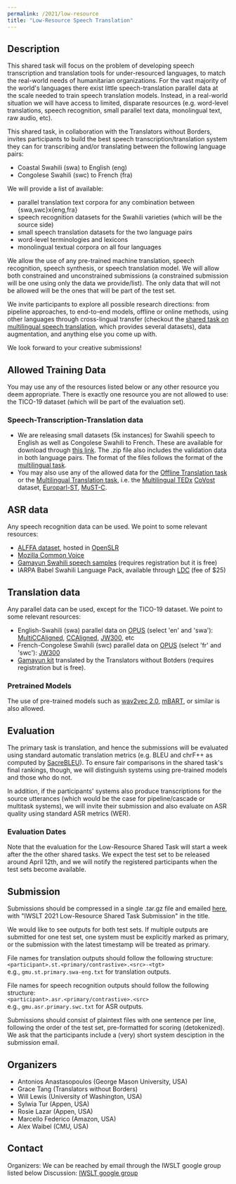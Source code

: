 ```yaml
---
permalink: /2021/low-resource
title: "Low-Resource Speech Translation"
---
```


## Description
<!-- the task, the languages, and the type of data -->

This shared task will focus on the problem of developing speech transcription and translation tools for under-resourced languages, to match the real-world needs of humanitarian organizations.
For the vast majority of the world's languages there exist little speech-translation parallel data at the scale needed to train speech translation models. Instead, in a real-world situation we will have access to limited, disparate resources (e.g. word-level translations, speech recognition, small parallel text data, monolingual text, raw audio, etc).

This shared task, in collaboration with the Translators without Borders, invites participants to build the best speech transcription/translation system they can for transcribing and/or translating between the following language pairs:

- Coastal Swahili (swa) to English (eng)
- Congolese Swahili (swc) to French (fra)

We will provide a list of available:
- parallel translation text corpora for any combination between {swa,swc}x{eng,fra}
- speech recognition datasets for the Swahili varieties (which will be the source side)
- small speech translation datasets for the two language pairs
- word-level terminologies and lexicons
- monolingual textual corpora on all four languages

We allow the use of any pre-trained machine translation, speech recognition, speech synthesis, or speech translation model. We will allow both constrained and unconstrained submissions (a constrained submission will be one using only the data we provide/list). The only data that will not be allowed will be the ones that will be part of the test set.

We invite participants to explore all possible research directions: from pipeline approaches, to end-to-end models, offline or online methods, using other languages through cross-lingual transfer (checkout the [shared task on multilingual speech translation](/2021/multilingual), which provides several datasets), data augmentation, and anything else you come up with.

We look forward to your creative submissions!  

## Allowed Training Data

You may use any of the resources listed below or any other resource you deem appropriate. There is exactly one resource you are not allowed to use: the TICO-19 dataset (which will be part of the evaluation set).

### Speech-Transcription-Translation data

* We are releasing small datasets (5k instances) for Swahili speech to English as well as Congolese Swahili to French. These are available for download through [this link](https://drive.google.com/file/d/1lhifoEY0Kzj6s11W_taKoVW_mAvzzZ04/view?usp=sharing). The .zip file also includes the validation data in both language pairs. The format of the files follows the format of the [multilingual task](/2021/multilingual).
* You may also use any of the allowed data for the [Offline Translation task](/2021/offline) or the [Multilingual Translation task](/2021/multilingual), i.e. the [Multilingual TEDx](http://openslr.org/100/) [CoVost](https://github.com/facebookresearch/covost) dataset, [Europarl-ST](https://www.mllp.upv.es/europarl-st), [MuST-C](https://ict.fbk.eu/must-c/).

## ASR data
Any speech recognition data can be used. We point to some relevant resources:
* [ALFFA dataset](http://193.48.145.249/fulltext/Gelas/Gelas_2012_SLTU.pdf), hosted in [OpenSLR](https://www.openslr.org/25/)
* [Mozilla Common Voice](https://voice.mozilla.org/en/datasets)
* [Gamayun Swahili speech samples](https://gamayun.translatorswb.org/data/) (requires registration but it is free)
* IARPA Babel Swahili Language Pack, available through [LDC](https://catalog.ldc.upenn.edu/LDC2017S05) (fee of $25)

## Translation data
Any parallel data can be used, except for the TICO-19 dataset. We point to some relevant resources:
* English-Swahili (swa) parallel data on [OPUS](https://opus.nlpl.eu/) (select 'en' and 'swa'): [MultiCCAligned](https://opus.nlpl.eu/MultiCCAligned-v1.php), [CCAligned](https://opus.nlpl.eu/CCAligned-v1.php), [JW300](https://opus.nlpl.eu/JW300-v1.php), etc
* French-Congolese Swahili (swc) parallel data on [OPUS](https://opus.nlpl.eu/) (select 'fr' and 'swc'): [JW300](https://opus.nlpl.eu/JW300-v1.php)
* [Gamayun kit](https://gamayun.translatorswb.org/data/) translated by the Translators without Botders (requires registration but is free).

### Pretrained Models
The use of pre-trained models such as [wav2vec 2.0](https://arxiv.org/abs/2006.11477), [mBART](https://arxiv.org/abs/2001.08210), or similar is also allowed.

## Evaluation

The primary task is translation, and hence the submissions will be evaluated using standard automatic translation metrics (e.g. BLEU and chrF++ as computed by [SacreBLEU](https://github.com/mjpost/sacrebleu)). To ensure fair comparisons in the shared task's final rankings, though, we will distinguish systems using pre-trained models and those who do not.

In addition, if the participants' systems also produce transcriptions for the source utterances (which would be the case for pipeline/cascade or multitask systems), we will invite their submission and also evaluate on ASR quality using standard ASR metrics (WER).


### Evaluation Dates

Note that the evaluation for the Low-Resource Shared Task will start a week after the the other shared tasks. We expect the test set to be released around April 12th, and we will notify the registered participants when the test sets become available.


## Submission

Submissions should be compressed in a single .tar.gz file and emailed [here](mailto:anastasopoulos.ant@gmail.com), with "IWSLT 2021 Low-Resource Shared Task Submission" in the title.

We would like to see outputs for both test sets. If multiple outputs are submitted for one test set, one system must be explicitly marked as primary, or the submission with the latest timestamp will be treated as primary. 

File names for translation outputs should follow the following structure:  <br>
```<participant>.st.<primary/contrastive>.<src>-<tgt>``` <br>
e.g.,
```gmu.st.primary.swa-eng.txt``` for translation outputs.

File names for speech recognition outputs should follow the following structure:  <br>
```<participant>.asr.<primary/contrastive>.<src>``` <br>
e.g.,
```gmu.asr.primary.swc.txt``` for ASR outputs.

Submissions should consist of plaintext files with one sentence per line, following the order of the test set, pre-formatted for scoring (detokenized). We ask that the participants include a (very) short system desciption in the submission email.


## Organizers
<!-- list of names and affiliations -->

- Antonios Anastasopoulos (George Mason University, USA)
- Grace Tang (Translators without Borders)
- Will Lewis (University of Washington, USA)
- Sylwia Tur (Appen, USA)
- Rosie Lazar (Appen, USA)
- Marcello Federico (Amazon, USA)
- Alex Waibel (CMU, USA)

## Contact

Organizers: We can be reached by email through the IWSLT google group listed below
Discussion: [IWSLT google group](https://groups.google.com/g/iwslt-evaluation-campaign)  


<!-- Markdown notes: comments can be formed as above; bulleted lines start with a - ; if you want to have a line break either put a blank line in between the text or leave two spaces at the end of the line -->

